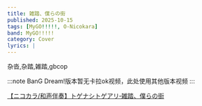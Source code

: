 ```yaml
---
title: 雑踏、僕らの街
published: 2025-10-15
tags: [MyGO!!!!!, O-Nicokara]
band: MyGO!!!!!
category: Cover
lyrics: |
---
```

杂沓,杂踏,雑踏,gbcop

:::note
BanG Dream!版本暂无卡拉ok视频，此处使用其他版本视频
:::
<summary>
    <a href="https://www.bilibili.com/video/BV1jvxMeGEQK?p=2">
        【ニコカラ/和声伴奏】トゲナシトゲアリ‐雑踏、僕らの街
    </a>
</summary>

